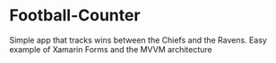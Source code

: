 # Football-Counter
Simple app that tracks wins between the Chiefs and the Ravens. Easy example of Xamarin Forms and the MVVM architecture 
